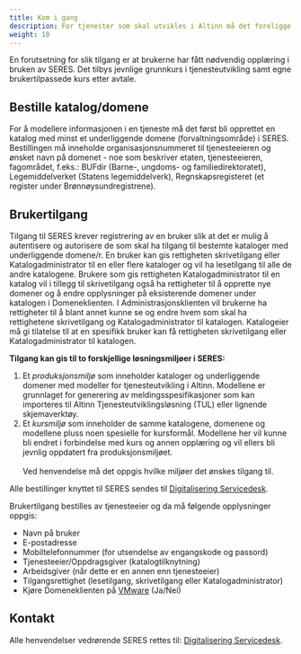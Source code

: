 ```yaml
---
title: Kom i gang
description: For tjenester som skal utvikles i Altinn må det foreligge en avtale om tjenesteutvikling. Ved bruk av SERES-løsningen utenfor Altinn må det inngås en egen avtale med SERES. 
weight: 10
---
```


En forutsetning for slik tilgang er at brukerne har fått nødvendig opplæring i bruken av SERES. Det tilbys jevnlige grunnkurs i tjenesteutvikling samt egne brukertilpassede kurs etter avtale.

## Bestille katalog/domene
For å modellere informasjonen i en tjeneste må det først bli opprettet en katalog med minst et underliggende domene (forvaltningsområde) i SERES. Bestillingen må inneholde organisasjonsnummeret til tjenesteeieren og ønsket navn på domenet - noe som beskriver etaten, tjenesteeieren, fagområdet, f.eks.: BUFdir (Barne-, ungdoms- og familiedirektoratet), Legemiddelverket (Statens legemiddelverk), Regnskapsregisteret (et register under Brønnøysundregistrene).

## Brukertilgang
Tilgang til SERES krever registrering av en bruker slik at det er mulig å autentisere og autorisere de som skal ha tilgang til bestemte kataloger med underliggende domene/r. En bruker kan gis rettigheten skrivetilgang eller Katalogadministrator til en eller flere kataloger og vil ha lesetilgang til alle de andre katalogene. Brukere som gis rettigheten Katalogadministrator til en katalog vil i tillegg til skrivetilgang også ha rettigheter til å opprette nye domener og å endre opplysninger på eksisterende domener under katalogen i Domeneklienten. I Administrasjonsklienten vil brukerne ha rettigheter til å blant annet kunne se og endre hvem som skal ha rettighetene skrivetilgang og Katalogadministrator til katalogen. Katalogeier må gi tilatelse til at en spesifikk bruker kan få rettigheten skrivetilgang eller Katalogadministrator til katalogen.

**Tilgang kan gis til to forskjellige løsningsmiljøer i SERES:**

1. Et *produksjonsmiljø* som inneholder kataloger og underliggende domener med modeller for tjenesteutvikling i Altinn. Modellene er grunnlaget for generering av meldingsspesifikasjoner som kan importeres til Altinn Tjenesteutviklingsløsning (TUL) eller lignende skjemaverktøy.
2. Et *kursmiljø* som inneholder de samme katalogene, domenene og modellene pluss noen spesielle for kursformål. Modellene her vil kunne bli endret i forbindelse med kurs og annen opplæring og vil ellers bli jevnlig oppdatert fra produksjonsmiljøet.<br><br>Ved henvendelse må det oppgis hvilke miljøer det ønskes tilgang til.

Alle bestillinger knyttet til SERES sendes til [Digitalisering Servicedesk](mailto:tjenesteeier@altinn.no?Subject=Bestilling%20av%20tilgang%20til%20SERES&Body=Opplysninger%20som%20må%20oppgis%20om%20bruker:%0A%0ANavn%20på%20bruker:%0AE-postadresse:%0AMobiltelefonnummer%20(for%20utsendelse%20av%20engangskode%20og%20passord):%0ATjenesteeier/Oppdragsgiver%20(katalogtilknytning):%0AArbeidsgiver%20(når%20dette%20er%20en%20annen%20enn%20tjenesteeier):%0ATilgangsrettighet%20(lesetilgang,%20skrivetilgang%20eller%20katalogadministrator):%0AKjøre%20Domeneklient%20på%20VMware%20(Ja/Nei):).

Brukertilgang bestilles av tjenesteeier og da må følgende opplysninger oppgis:

- Navn på bruker
- E-postadresse
- Mobiltelefonnummer (for utsendelse av engangskode og passord)
- Tjenesteeier/Oppdragsgiver (katalogtilknytning)
- Arbeidsgiver (når dette er en annen enn tjenesteeier)
- Tilgangsrettighet (lesetilgang, skrivetilgang eller Katalogadministrator)
- Kjøre Domeneklienten på [VMware](../brukerveiledninger/domeneklient-via-vmware/) (Ja/Nei)

## Kontakt
Alle henvendelser vedrørende SERES rettes til: [Digitalisering Servicedesk](mailto:tjenesteeier@altinn.no?Subject=Henvendelse%20vedrørende%20SERES).
